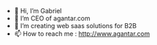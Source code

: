 - 👋 Hi, I’m Gabriel
- 👀 I’m CEO of agantar.com
- 🌱 I’m creating web saas solutions for B2B
- 📫 How to reach me : http://www.agantar.com

<!---
GabyCrolage/GabyCrolage is a ✨ special ✨ repository because its `README.md` (this file) appears on your GitHub profile.
You can click the Preview link to take a look at your changes.
--->
